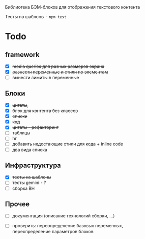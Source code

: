 Библиотека БЭМ-блоков для отображения текстового контента

Тесты на шаблоны -  `npm test`

# Todo

## framework

- [x] ~~media queries для разных размеров экрана~~
- [x] ~~разнести переменные и стили по элементам~~
- [ ] вынести лимиты в переменные

## Блоки

- [x] ~~цитаты~~,
- [x] ~~блок для контента без классов~~
- [x] ~~списки~~
- [x] ~~код~~
- [x] ~~цитаты - рефакторинг~~
- [ ] таблицы
- [ ] hr
- [ ] добавить недостающие стили для кода + inline code
- [ ] два вида списка

## Инфраструктура

- [x] ~~тесты на шаблоны~~ 
- [ ] тесты gemini - ?
- [ ] сборка BH

## Прочее

- [ ] документация (описание технологий сборки, ...)
- [ ] проверить: переопределение базовых переменных, переопределение параметров блоков 


